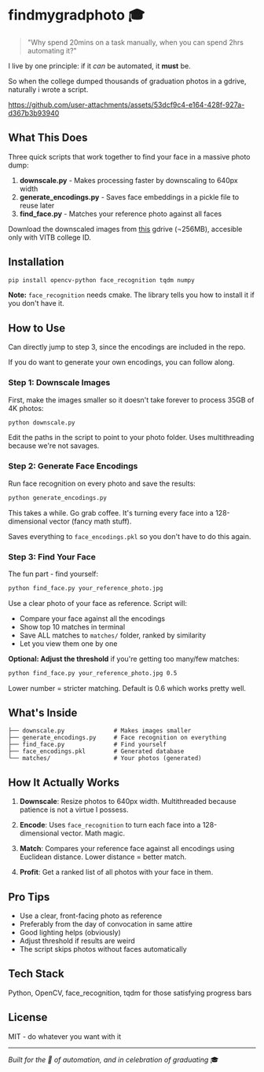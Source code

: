 # findmygradphoto 🎓

> "Why spend 20mins on a task manually, when you can spend 2hrs automating it?"

I live by one principle: if it _can_ be automated, it **must** be.

So when the college dumped thousands of graduation photos in a gdrive, naturally i wrote a script.

https://github.com/user-attachments/assets/53dcf9c4-e164-428f-927a-d367b3b93940


## What This Does

Three quick scripts that work together to find your face in a massive photo dump:

1. **downscale.py** - Makes processing faster by downscaling to 640px width
2. **generate_encodings.py** - Saves face embeddings in a pickle file to reuse later 
3. **find_face.py** - Matches your reference photo against all faces

Download the downscaled images from [this](https://drive.google.com/drive/folders/1JX7_5Om19WWfxFpyl0YUHD9HUlvro9GB?usp=sharing) gdrive (¬256MB), accesible only with VITB college ID.

## Installation

```bash
pip install opencv-python face_recognition tqdm numpy
```

**Note:** `face_recognition` needs cmake. The library tells you how to install it if you don't have it.

## How to Use

Can directly jump to step 3, since the encodings are included in the repo. 

If you do want to generate your own encodings, you can follow along.

### Step 1: Downscale Images

First, make the images smaller so it doesn't take forever to process 35GB of 4K photos:

```bash
python downscale.py
```

Edit the paths in the script to point to your photo folder. Uses multithreading because we're not savages.

### Step 2: Generate Face Encodings

Run face recognition on every photo and save the results:

```bash
python generate_encodings.py
```

This takes a while. Go grab coffee. It's turning every face into a 128-dimensional vector (fancy math stuff).

Saves everything to `face_encodings.pkl` so you don't have to do this again.

### Step 3: Find Your Face

The fun part - find yourself:

```bash
python find_face.py your_reference_photo.jpg
```

Use a clear photo of your face as reference. Script will:
- Compare your face against all the encodings
- Show top 10 matches in terminal
- Save ALL matches to `matches/` folder, ranked by similarity
- Let you view them one by one

**Optional: Adjust the threshold** if you're getting too many/few matches:

```bash
python find_face.py your_reference_photo.jpg 0.5
```

Lower number = stricter matching. Default is 0.6 which works pretty well.

## What's Inside

```
├── downscale.py              # Makes images smaller
├── generate_encodings.py     # Face recognition on everything
├── find_face.py              # Find yourself
├── face_encodings.pkl        # Generated database
└── matches/                  # Your photos (generated)
```

## How It Actually Works

1. **Downscale**: Resize photos to 640px width. Multithreaded because patience is not a virtue I possess.

2. **Encode**: Uses `face_recognition` to turn each face into a 128-dimensional vector. Math magic.

3. **Match**: Compares your reference face against all encodings using Euclidean distance. Lower distance = better match.

4. **Profit**: Get a ranked list of all photos with your face in them.

## Pro Tips

- Use a clear, front-facing photo as reference
- Preferably from the day of convocation in same attire
- Good lighting helps (obviously)
- Adjust threshold if results are weird
- The script skips photos without faces automatically

## Tech Stack

Python, OpenCV, face_recognition, tqdm for those satisfying progress bars

## License

MIT - do whatever you want with it

---

*Built for the 💖 of automation, and in celebration of graduating* 🎓
